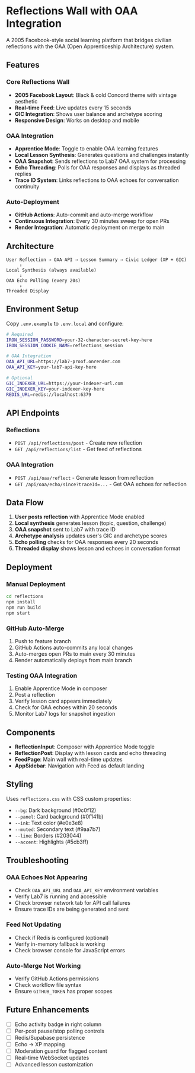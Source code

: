 # Reflections Wall with OAA Integration

A 2005 Facebook-style social learning platform that bridges civilian reflections with the OAA (Open Apprenticeship Architecture) system.

## Features

### Core Reflections Wall
- **2005 Facebook Layout**: Black & cold Concord theme with vintage aesthetic
- **Real-time Feed**: Live updates every 15 seconds
- **GIC Integration**: Shows user balance and archetype scoring
- **Responsive Design**: Works on desktop and mobile

### OAA Integration
- **Apprentice Mode**: Toggle to enable OAA learning features
- **Local Lesson Synthesis**: Generates questions and challenges instantly
- **OAA Snapshot**: Sends reflections to Lab7 OAA system for processing
- **Echo Threading**: Polls for OAA responses and displays as threaded replies
- **Trace ID System**: Links reflections to OAA echoes for conversation continuity

### Auto-Deployment
- **GitHub Actions**: Auto-commit and auto-merge workflow
- **Continuous Integration**: Every 30 minutes sweep for open PRs
- **Render Integration**: Automatic deployment on merge to main

## Architecture

```
User Reflection → OAA API → Lesson Summary → Civic Ledger (XP + GIC)
     ↓
Local Synthesis (always available)
     ↓
OAA Echo Polling (every 20s)
     ↓
Threaded Display
```

## Environment Setup

Copy `.env.example` to `.env.local` and configure:

```bash
# Required
IRON_SESSION_PASSWORD=your-32-character-secret-key-here
IRON_SESSION_COOKIE_NAME=reflections_session

# OAA Integration
OAA_API_URL=https://lab7-proof.onrender.com
OAA_API_KEY=your-lab7-api-key-here

# Optional
GIC_INDEXER_URL=https://your-indexer-url.com
GIC_INDEXER_KEY=your-indexer-key-here
REDIS_URL=redis://localhost:6379
```

## API Endpoints

### Reflections
- `POST /api/reflections/post` - Create new reflection
- `GET /api/reflections/list` - Get feed of reflections

### OAA Integration
- `POST /api/oaa/reflect` - Generate lesson from reflection
- `GET /api/oaa/echo/since?traceId=...` - Get OAA echoes for reflection

## Data Flow

1. **User posts reflection** with Apprentice Mode enabled
2. **Local synthesis** generates lesson (topic, question, challenge)
3. **OAA snapshot** sent to Lab7 with trace ID
4. **Archetype analysis** updates user's GIC and archetype scores
5. **Echo polling** checks for OAA responses every 20 seconds
6. **Threaded display** shows lesson and echoes in conversation format

## Deployment

### Manual Deployment
```bash
cd reflections
npm install
npm run build
npm start
```

### GitHub Auto-Merge
1. Push to feature branch
2. GitHub Actions auto-commits any local changes
3. Auto-merges open PRs to main every 30 minutes
4. Render automatically deploys from main branch

### Testing OAA Integration
1. Enable Apprentice Mode in composer
2. Post a reflection
3. Verify lesson card appears immediately
4. Check for OAA echoes within 20 seconds
5. Monitor Lab7 logs for snapshot ingestion

## Components

- **ReflectionInput**: Composer with Apprentice Mode toggle
- **ReflectionPost**: Display with lesson cards and echo threading
- **FeedPage**: Main wall with real-time updates
- **AppSidebar**: Navigation with Feed as default landing

## Styling

Uses `reflections.css` with CSS custom properties:
- `--bg`: Dark background (#0c0f12)
- `--panel`: Card background (#0f141b)
- `--ink`: Text color (#e0e3e8)
- `--muted`: Secondary text (#9aa7b7)
- `--line`: Borders (#203044)
- `--accent`: Highlights (#5cb3ff)

## Troubleshooting

### OAA Echoes Not Appearing
- Check `OAA_API_URL` and `OAA_API_KEY` environment variables
- Verify Lab7 is running and accessible
- Check browser network tab for API call failures
- Ensure trace IDs are being generated and sent

### Feed Not Updating
- Check if Redis is configured (optional)
- Verify in-memory fallback is working
- Check browser console for JavaScript errors

### Auto-Merge Not Working
- Verify GitHub Actions permissions
- Check workflow file syntax
- Ensure `GITHUB_TOKEN` has proper scopes

## Future Enhancements

- [ ] Echo activity badge in right column
- [ ] Per-post pause/stop polling controls
- [ ] Redis/Supabase persistence
- [ ] Echo → XP mapping
- [ ] Moderation guard for flagged content
- [ ] Real-time WebSocket updates
- [ ] Advanced lesson customization